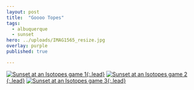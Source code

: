 ```yaml
---
layout: post
title:  "Goooo Topes"
tags:
  - albuquerque
  - sunset
hero: ../uploads/IMAG1565_resize.jpg
overlay: purple
published: true

---
```


[![Sunset at an Isotopes game 1](../uploads/IMAG1565_resize.jpg){:.lead}](../uploads/IMAG1565.jpg)
[![Sunset at an Isotopes game 2](../uploads/IMAG1567_resize.jpg){:.lead}](../uploads/IMAG1567.jpg)
[![Sunset at an Isotopes game 3](../uploads/IMAG1570_resize.jpg){:.lead}](../uploads/IMAG1570.jpg)